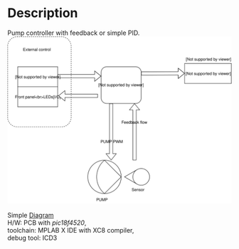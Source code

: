 # Description  
Pump controller with feedback or simple PID.  
![Diagram](https://github.com/dr4kna1/sd45/blob/master/SD45.svg)

Simple [Diagram](https://www.draw.io/?lightbox=1&highlight=0000ff&edit=_blank&layers=1&nav=1&title=SD45#Uhttps%3A%2F%2Fdrive.google.com%2Fuc%3Fid%3D15R6dduVb6M9-m-MQ2csQCDzwtIf42Y0I%26export%3Ddownload)  
H/W: PCB with *pic18f4520*,  
toolchain: MPLAB X IDE with XC8 compiler,  
debug tool: ICD3 
